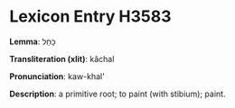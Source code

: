 # Lexicon Entry H3583

**Lemma**: כָּחַל

**Transliteration (xlit)**: kâchal

**Pronunciation**: kaw-khal'

**Description**:
a primitive root; to paint (with stibium); paint.
